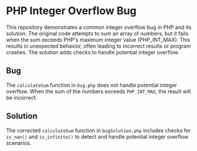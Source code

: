 # PHP Integer Overflow Bug
This repository demonstrates a common integer overflow bug in PHP and its solution. The original code attempts to sum an array of numbers, but it fails when the sum exceeds PHP's maximum integer value (PHP_INT_MAX).  This results in unexpected behavior, often leading to incorrect results or program crashes. The solution adds checks to handle potential integer overflow.

## Bug
The `calculateSum` function in `bug.php` does not handle potential integer overflow.  When the sum of the numbers exceeds `PHP_INT_MAX`, the result will be incorrect.  
## Solution
The corrected `calculateSum` function in `bugSolution.php` includes checks for `is_nan()` and `is_infinite()` to detect and handle potential integer overflow scenarios. 
